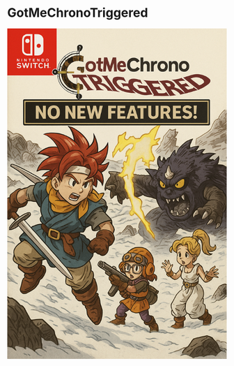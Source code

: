 # GotMeChronoTriggered
![alt text](https://github.com/Poaq-codes/GotMeChronoTriggered/blob/main/gotmechronotriggered.png "Amirite")

